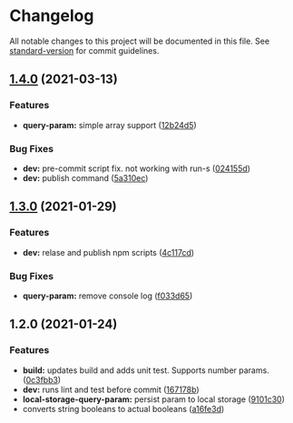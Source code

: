 # Changelog

All notable changes to this project will be documented in this file. See [standard-version](https://github.com/conventional-changelog/standard-version) for commit guidelines.

## [1.4.0](https://github.com/patomation/query-param/compare/v1.3.0...v1.4.0) (2021-03-13)


### Features

* **query-param:** simple array support ([12b24d5](https://github.com/patomation/query-param/commit/12b24d596da1678b561e9b129487fa87409eb89d))


### Bug Fixes

* **dev:** pre-commit script fix. not working with run-s ([024155d](https://github.com/patomation/query-param/commit/024155dcbd5dae6bc9a19a0679044dada17bfa38))
* **dev:** publish command ([5a310ec](https://github.com/patomation/query-param/commit/5a310ec1fb87d4cdcf0b92f153149ee729305dc1))

## [1.3.0](https://github.com/patomation/query-param/compare/v1.2.0...v1.3.0) (2021-01-29)


### Features

* **dev:** relase and publish npm scripts ([4c117cd](https://github.com/patomation/query-param/commit/4c117cdf7b3e38c4c3edb0d028339bbdf820862b))


### Bug Fixes

* **query-param:** remove console log ([f033d65](https://github.com/patomation/query-param/commit/f033d65db61fcd70d93ad3b24b45767ad2909efa))

## 1.2.0 (2021-01-24)


### Features

* **build:** updates build and adds unit test. Supports number params. ([0c3fbb3](https://github.com/patomation/query-param/commit/0c3fbb3182f853eb0bda08cd7f930da4e3181f52))
* **dev:** runs lint and test before commit ([167178b](https://github.com/patomation/query-param/commit/167178ba9ecb6d6b97e831495595cee296606ba7))
* **local-storage-query-param:** persist param to local storage ([9101c30](https://github.com/patomation/query-param/commit/9101c3051106b881006a98b9b383b9c51b360877))
* converts string booleans to actual booleans ([a16fe3d](https://github.com/patomation/query-param/commit/a16fe3dea6490ee2730e7f637aa94b67029e1622))
